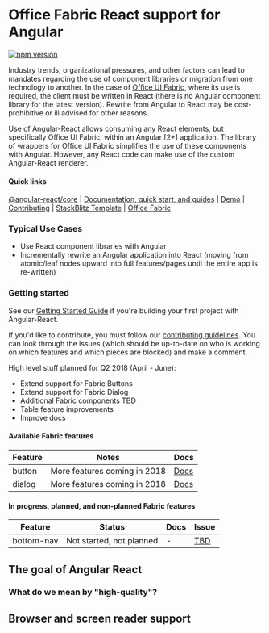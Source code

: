 # Office Fabric React support for Angular

[![npm version](https://badge.fury.io/js/%40angular-react%2Ffabric.svg)](https://www.npmjs.com/package/@angular-react/fabric)

Industry trends, organizational pressures, and other factors can lead to mandates regarding the use of component libraries or migration from one technology to another.  In the case of [Office UI Fabric][fab], where its use is required, the client must be written in React (there is no Angular component library for the latest version).  Rewrite from Angular to React may be cost-prohibitive or ill advised for other reasons.  

Use of Angular-React allows consuming any React elements, but specifically Office UI Fabric, within an Angular [2+] application.  The library of wrappers for Office UI Fabric simplifies the use of these components with Angular.  However, any React code can make use of the custom Angular-React renderer.

#### Quick links
[@angular-react/core](https://www.npmjs.com/package/@angular-react/core) |
[Documentation, quick start, and guides][ard] |
[Demo][ard-demo] |
[Contributing](https://github.com/benfeely/angular-react/blob/master/CONTRIBUTING.md) |
[StackBlitz Template](https://stackblitz.com/edit/angular-react) |
[Office Fabric](https://developer.microsoft.com/en-us/fabric)

### Typical Use Cases
- Use React component libraries with Angular
- Incrementally rewrite an Angular application into React (moving from atomic/leaf nodes upward into full features/pages until the entire app is re-written)

### Getting started

See our [Getting Started Guide][getting-started]
if you're building your first project with Angular-React.

If you'd like to contribute, you must follow our [contributing guidelines](https://github.com/angular/material2/blob/master/CONTRIBUTING.md).
You can look through the issues (which should be up-to-date on who is working on which features and which pieces are blocked) and make a comment.

High level stuff planned for Q2 2018 (April - June):
* Extend support for Fabric Buttons
* Extend support for Fabric Dialog
* Additional Fabric components TBD
* Table feature improvements
* Improve docs

#### Available Fabric features

| Feature          | Notes                                                  | Docs         |
|------------------|--------------------------------------------------------|--------------|
| button           |                           More features coming in 2018 |   [Docs][0]  |
| dialog           |                           More features coming in 2018 |   [Docs][1]  |

#### In progress, planned, and non-planned Fabric features

| Feature          | Status                              | Docs         | Issue          |
|------------------|-------------------------------------|--------------|----------------|
| bottom-nav       |            Not started, not planned |           -  |   [TBD][0] |


[0]: https://benfeely.github.io/angular-react/docs/fabric
[1]: https://benfeely.github.io/angular-react/docs/fabric

[ard]: https://benfeely.github.io/angular-react
[ard-demo]: https://benfeely.github.io/angular-react/demo
[getting-started]: https://benfeely.github.io/angular-react/docs/getting-started
[fab]: https://developer.microsoft.com/en-us/fabric

## The goal of Angular React

### What do we mean by "high-quality"?

## Browser and screen reader support
